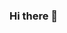 ### Hi there 👋

<!--
**hey-there-ummah/hey-there-ummah** is a ✨ _special_ ✨ repository because its `README.md` (this file) appears on your GitHub profile.

Here are some ideas to get you started:

- 🔭 I’m currently working on ...
- 🌱 I’m currently learning ...
- 👯 I’m looking to collaborate on ...
- 🤔 I’m looking for help with ...
- 💬 Ask me about ...
- 📫 How to reach me: Find by your own...
- 😄 Pronouns: ...
- ⚡ Fun fact: I wanna kiss you:)...
-->

